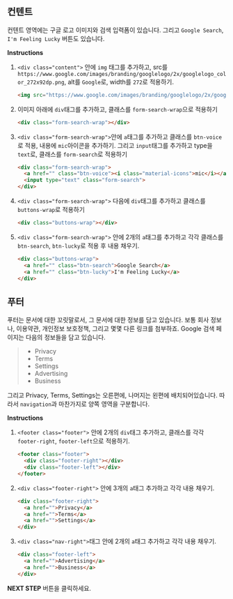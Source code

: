 ## 컨텐트
컨텐트 영역에는 구글 로고 이미지와 검색 입력폼이 있습니다. 그리고 `Google Search`, `I'm Feeling Lucky` 버튼도 있습니다.

**Instructions**
1. `<div class="content">` 안에 `img` 태그를 추가하고, src를 `https://www.google.com/images/branding/googlelogo/2x/googlelogo_color_272x92dp.png`, alt를 `Google`로, width를 `272`로 적용하기.
    ```html
    <img src="https://www.google.com/images/branding/googlelogo/2x/googlelogo_color_272x92dp.png" alt="Google" width="272">  
    ```
1. 이미지 아래에 `div`태그를 추가하고, 클래스를 `form-search-wrap`으로 적용하기 
    ```html
    <div class="form-search-wrap"></div>       
    ```
1. `<div class="form-search-wrap">`안에 `a`태그를 추가하고 클래스를 `btn-voice`로 적용, 내용에 `mic`아이콘을 추가하기. 그리고 `input`태그를 추가하고 type을 `text`로, 클래스를 `form-search`로 적용하기   
    ```html
    <div class="form-search-wrap">
      <a href="" class="btn-voice"><i class="material-icons">mic</i></a>
      <input type="text" class="form-search">
    </div>
    ```
1. `<div class="form-search-wrap">` 다음에 `div`태그를 추가하고 클래스를 `buttons-wrap`로 적용하기  
    ```html
    <div class="buttons-wrap"></div>
    ```
1. `<div class="form-search-wrap">` 안에 2개의 `a`태그를 추가하고 각각 클래스를 `btn-search`, `btn-lucky`로 적용 후 내용 채우기. 
    ```html
    <div class="buttons-wrap">
      <a href="" class="btn-search">Google Search</a>
      <a href="" class="btn-lucky">I'm Feeling Lucky</a>
    </div>
    ```



## 푸터
푸터는 문서에 대한 꼬릿말로서, 그 문서에 대한 정보를 담고 있습니다. 보통 회사 정보나, 이용약관, 개인정보 보호정책, 그리고 몇몇 다른 링크를 첨부하죠. Google 검색 페이지는 다음의 정보들을 담고 있습니다. 
> * Privacy
> * Terms
> * Settings
> * Advertising
> * Business

그리고 Privacy, Terms, Settings는 오른편에, 나머지는 왼편에 배치되어있습니다. 따라서 `navigation`과 마찬가지로 양쪽 영역을 구분합니다.

**Instructions**
1. `<footer class="footer">` 안에 2개의 `div`태그 추가하고, 클래스를 각각 `footer-right`, `footer-left`으로 적용하기. 
    ```html
    <footer class="footer">
      <div class="footer-right"></div>
      <div class="footer-left"></div>
    </footer>
    ```
1. `<div class="footer-right">` 안에 3개의 `a`태그 추가하고 각각 내용 채우기. 
    ```html
    <div class="footer-right">
      <a href="">Privacy</a>
      <a href="">Terms</a>
      <a href="">Settings</a>
    </div>
    ```
1. `<div class="nav-right">`태그 안에 2개의 `a`태그 추가하고 각각 내용 채우기.   
    ```html
    <div class="footer-left">
      <a href="">Advertising</a>
      <a href="">Business</a>
    </div>
    ```


 **NEXT STEP** 버튼을 클릭하세요.


